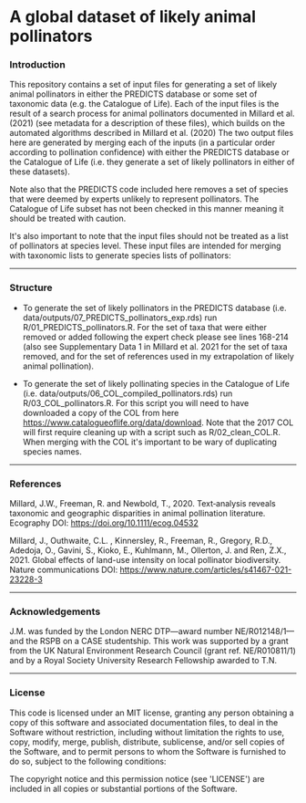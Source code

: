 # A global dataset of likely animal pollinators

### Introduction

This repository contains a set of input files for generating a set of likely animal pollinators in either the PREDICTS database or some set of taxonomic data (e.g. the Catalogue of Life). Each of the input files is the result of a search process for animal pollinators documented in Millard et al. (2021) (see metadata for a description of these files), which builds on the automated algorithms described in Millard et al. (2020) The two output files here are generated by merging each of the inputs (in a particular order according to pollination confidence) with either the PREDICTS database or the Catalogue of Life (i.e. they generate a set of likely pollinators in either of these datasets). 

Note also that the PREDICTS code included here removes a set of species that were deemed by experts unlikely to represent pollinators. The Catalogue of Life subset has not been checked in this manner meaning it should be treated with caution.

It's also important to note that the input files should not be treated as a list of pollinators at species level. These input files are intended for merging with taxonomic lists to generate species lists of pollinators:

------------

### Structure

- To generate the set of likely pollinators in the PREDICTS database (i.e. data/outputs/07_PREDICTS_pollinators_exp.rds) run R/01_PREDICTS_pollinators.R. For the set of taxa that were either removed or added following the expert check please see lines 168-214 (also see Supplementary Data 1 in Millard et al. 2021 for the set of taxa removed, and for the set of references used in my extrapolation of likely animal pollination).

- To generate the set of likely pollinating species in the Catalogue of Life (i.e. data/outputs/06_COL_compiled_pollinators.rds) run R/03_COL_pollinators.R. For this script you will need to have downloaded a copy of the COL from here https://www.catalogueoflife.org/data/download. Note that the 2017 COL will first require cleaning up with a script such as R/02_clean_COL.R. When merging with the COL it's important to be wary of duplicating species names. 

------------

### References

Millard, J.W., Freeman, R. and Newbold, T., 2020. Text‐analysis reveals taxonomic and geographic disparities in animal pollination literature. Ecography DOI: https://doi.org/10.1111/ecog.04532

Millard, J., Outhwaite, C.L. , Kinnersley, R., Freeman, R., Gregory, R.D., Adedoja, O., Gavini, S., Kioko, E., Kuhlmann, M., Ollerton, J. and Ren, Z.X., 2021. Global effects of land-use intensity on local pollinator biodiversity. Nature communications DOI: https://www.nature.com/articles/s41467-021-23228-3

------------

### Acknowledgements

J.M. was funded by the London NERC DTP—award number NE/R012148/1—and the RSPB on a CASE studentship. This work was supported by a grant from the UK Natural Environment Research Council (grant ref. NE/R010811/1) and by a Royal Society University Research Fellowship awarded to T.N.


------------

### License

This code is licensed under an MIT license, granting any person obtaining a copy of this software and associated documentation files, to deal in the Software without restriction, including without limitation the rights to use, copy, modify, merge, publish, distribute, sublicense, and/or sell copies of the Software, and to permit persons to whom the Software is furnished to do so, subject to the following conditions:

The copyright notice and this permission notice (see 'LICENSE') are included in all copies or substantial portions of the Software. 


